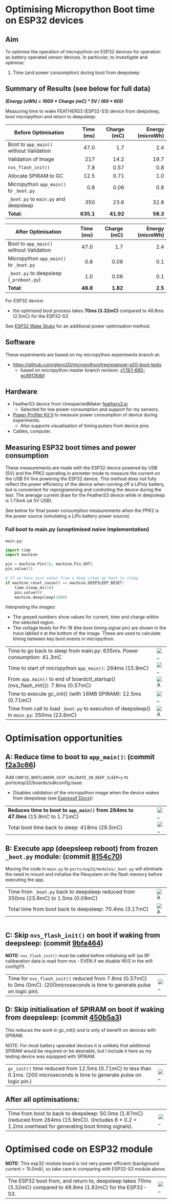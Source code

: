 # Optimising Micropython Boot time on ESP32 devices

## Aim

To optimise the operation of micropython on ESP32 devices for operation as
battery operated sensor devices. In particular, to investigate and optimise:

1. Time (and power consumption) during boot from deepsleep

## Summary of Results (see below for full data)

**_(Energy (uWh) = 1000 * Charge (mC) * 5V / (60 * 60))_**

Measuring time to wake FEATHERS3 (ESP32-S3) device from deepsleep, boot
micropython and return to deepsleep:

| Before Optimisation | Time (ms) | Charge (mC) | Energy (microWh) |
|---|---:|---:|---:|
| Boot to `app_main()` without Validation | 47.0 |  1.7 | 2.4 |
| Validation of Image     | 217  | 14.2 | 19.7 |
| `nvs_flash_init()`      | 7.8  |  0.57 | 0.8 |
| Allocate SPIRAM to GC   | 12.5 |  0.71 | 1.0 |
| Micropython `app_main()` to `_boot.py` | 0.8 | 0.06 | 0.8 |
| `_boot.py` to `main.py` and deepsleep | 350 | 23.6 | 32.8 |
|**Total:** | **635.1** | **41.92** | **58.3** |

| After Optimisation | Time (ms) | Charge (mC) | Energy (microWh) |
|---|---:|---:|---:|
| Boot to `app_main()` without Validation | 47.0 |  1.7 | 2.4 |
| Micropython `app_main()` to `_boot.py` | 0.8 | 0.06 | 0.1 |
| `_boot.py` to deepsleep (`_preboot.py`) | 1.0 | 0.06 | 0.1 |
|**Total:** | **48.8** | **1.82** | **2.5** |

For ESP32 device:

- the optimised boot process takes **70ms (3.32mC)** compared to 48.8ms (2.5mC) for
the ESP32-S3

See [ESP32 Wake Stubs](../ESP32WakeStubs/README.md) for an additional power optimisation
method.

## Software

These experiments are based on my micropython experiments branch at:

- <https://github.com/glenn20/micropython/tree/espnow-g20-boot-tests>
  - based on micropython master branch revision: [v1.19.1-660-gc8913fdbf](https://github.com/micropython/micropython/tree/c8913fdbfadd43c879bba4d6d565be8b644f1feb)

## Hardware

- FeatherS3 device from UnexpectedMaker [feathers3.io](https://feathers3.io)
  - Selected for low power consumption and support for my sensors.
- [Power Profiler Kit
  II](https://www.nordicsemi.com/Products/Development-hardware/Power-Profiler-Kit-2)
  to measure power consumption of device during experiments.
  - Also supports visualisation of timing pulses from device pins.
- Cables, computer.

## Measuring ESP32 boot times and power consumption

These measurements are made with the ESP32 device powered by USB (5V) and the
PPK2 operating in ammeter mode to measure the current on the USB 5V line
powering the ESP32 device. This method does not fully reflect the power
efficiency of the device when running off a LiPoly battery, but is convenient
for reprogramming and controlling the device during the test. The average
current draw for the FeatherS3 device while in deepsleep is 1.73mA (at 5V USB).

See below for final power consumption measurements when the PPK2 is the power
source (simulating a LiPo battery power source).

### Full boot to main.py (unoptimised _naive_ implementation)

`main.py`:

```python
import time
import machine

pin = machine.Pin(18, machine.Pin.OUT)
pin.value(1)

# If we have just woken from a deep sleep go back to sleep
if machine.reset_cause() == machine.DEEPSLEEP_RESET:
    time.sleep_ms(10)
    pin.value(0)
    machine.deepsleep(1000)
```

_Interpreting the images:_

- The greyed numbers show values for current, time and charge within the
selected region.
- The voltage levels for Pin 18 (the boot timing signal pin) are shown in the
  trace lablled `0` at the bottom of the image. These are used to calculate
  timing between key boot events in micropython.

|   |   |
|---|---|
Time to go back to sleep from main.py: 635ms. Power consumption: 41.3mC | ![_](./images/PPK2-full-boot-to-main.png)
Time to start of micropython `app_main()`: 264ms (15.9mC) |![_](./images/ppk-20221117T050247.png)
From `app.main()` to end of boardctl_startup() (nvs_flash_init()): 7.8ms (0.57mC) | ![A](./images/ppk-2-nvs_flash_init_time.png)
Time to execute gc_init() (with 16MB SPIRAM): 12.5ms (0.71mC) | ![_](./images/ppk2-gc_init-time.png)
Time from call to load `_boot.py` to execution of deepsleep() in `main.py`: 350ms (23.6mC) | ![A](./images/ppk-2-boot-to-main-py.png)

# Optimisation opportunities

## A: Reduce time to boot to `app_main()`: (commit [f2a3c66](https://github.com/glenn20/micropython/commit/f2a3c66ad30784cfc82269a491107befbd0bf8a6))

Add `CONFIG_BOOTLOADER_SKIP_VALIDATE_IN_DEEP_SLEEP=y` to
ports/esp32/boards/sdkconfig.base:

- Disables validation of the micropython image when the device wakes from
  deepsleep (see [Espressif
  Docs](https://docs.espressif.com/projects/esp-idf/en/latest/esp32/api-reference/kconfig.html#config-bootloader-skip-validate-in-deep-sleep)))

|   |   |
|---|---|
**Reduces time to boot to `app_main()` from 264ms to 47.0ms** (15.9mC to 1.71mC) | ![_](./images/ppk-2-fast-boot-to-app_main.png)
Total boot time back to sleep: 418ms (26.5mC) | ![_](./images/ppk-2-fast-boot-all.png)

## B: Execute app (deepsleep reboot) from frozen `_boot.py` module: (commit [8154c70](https://github.com/glenn20/micropython/commit/8154c70be59106cff7e0ad5c888479b62971852e))

Moving the code in `main.py` to `ports/esp32/modules/_boot.py` will eliminate
the need to mount and initialise the filesystem on the flash memory before
executing the app.

|   |   |
|---|---|
Time from `_boot.py` back to deepsleep reduced from 350ms (23.6mC) to 1.5ms (0.09mC) | ![A](./images/ppk-2-fast-boot_preboot_to_deepsleep.png)
Total time from boot back to deepsleep: 70.4ms (3.17mC) | ![A](./images/ppk2-fast-boot_preboot.png)

|   |   |
|---|---|
## C: Skip `nvs_flash_init()` on boot if waking from deepsleep: (commit [9bfa464](https://github.com/glenn20/micropython/commit/9bfa4641cfe3f458c183ae88eae787a2cf2de3a7))

**NOTE:** `nvs_flash_init()` must be called before initialising wifi (as RF
calibaration data is read from nvs - EVEN if we disable NVS in the wifi config!!!).

|   |   |
|---|---|
Time for `nvs_flash_init()` reduced from 7.8ms (0.57mC) to 0ms (0mC). (200microseconds is time to generate pulse on logic pin). | ![_](./images/ppk-2-fast-boot-no-nvs-init.png)

## D: Skip initialisation of SPIRAM on boot if waking from deepsleep: (commit [450b5a3](https://github.com/glenn20/micropython/commit/450b5a308df2e17eb2b740a49f65bb080c665612))

This reduces the work in gc_init() and is only of benefit on devices with
SPIRAM.

NOTE: For most battery operated devices it is unlikely that additional SPIRAM
would be required or be desirable, but I include it here as my testing device
was equipped with SPIRAM.

|   |   |
|---|---|
`gc_init()` time reduced from 12.5ms (0.71mC) to less than 0.1ms. (200 microseconds is time to generate pulse on logic pin.) | ![_](./images/ppk-2-fast-boot-no-spiram.png)

## After all optimisations:

|   |   |
|---|---|
Time from boot to back to deepsleep: 50.0ms (1.87mC) (reduced from 264ms (15.9mC)). (Includes 6 * 0.2 = 1.2ms overhead for generating boot timing signals). | ![_](./images/ppk-2-fast-boot-final.png)

# Optimised code on ESP32 module

**NOTE:** This esp32 module board is not very power efficient (background current =
15.0mA), so take care in comparing with ESP32-S3 module above.

|   |   |
|---|---|
The ESP32 boot from, and return to, deepsleep takes 70ms (3.32mC) compared to 48.8ms (1.82mC) for the ESP32-S3. | ![_](./images/ppk-2-ESP32-fast-boot-1.png)
